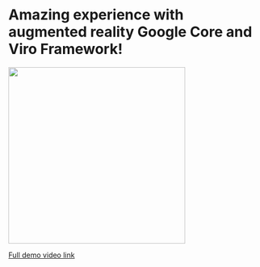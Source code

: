 # Amazing experience with augmented reality Google Core and Viro Framework!

<img src="https://github.com/Windmill-hq/ARExperience/blob/readme/assets/ardemo.gif" width="350" height="350" />

[Full demo video link](https://drive.google.com/file/d/1VZ0bu6P810yvk43fLeXDLNeBVWyy6FCS/view)


